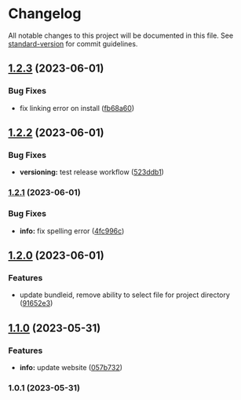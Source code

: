# Changelog

All notable changes to this project will be documented in this file. See [standard-version](https://github.com/conventional-changelog/standard-version) for commit guidelines.

## [1.2.3](https://github.com/AppelBoomHD/alfred-vscode-github/compare/v1.2.2...v1.2.3) (2023-06-01)


### Bug Fixes

* fix linking error on install ([fb68a60](https://github.com/AppelBoomHD/alfred-vscode-github/commit/fb68a607d798644fb8053bcdc96e2437a50012d9))

## [1.2.2](https://github.com/AppelBoomHD/alfred-vscode-github/compare/v1.2.1...v1.2.2) (2023-06-01)


### Bug Fixes

* **versioning:** test release workflow ([523ddb1](https://github.com/AppelBoomHD/alfred-vscode-github/commit/523ddb19313bc6fd1842da4a1db48a2cfd91f9df))

### [1.2.1](https://github.com/AppelBoomHD/alfred-vscode-github/compare/v1.2.0...v1.2.1) (2023-06-01)


### Bug Fixes

* **info:** fix spelling error ([4fc996c](https://github.com/AppelBoomHD/alfred-vscode-github/commit/4fc996c6f316684d23b8f8f1eb3b95f5931a28fb))

## [1.2.0](https://github.com/AppelBoomHD/alfred-vscode-github/compare/v1.1.0...v1.2.0) (2023-06-01)


### Features

* update bundleid, remove ability to select file for project directory ([91652e3](https://github.com/AppelBoomHD/alfred-vscode-github/commit/91652e3fba2a2d7708d910bad1bfff35ffb8a114))

## [1.1.0](https://github.com/AppelBoomHD/alfred-vscode-github/compare/v1.0.1...v1.1.0) (2023-05-31)


### Features

* **info:** update website ([057b732](https://github.com/AppelBoomHD/alfred-vscode-github/commit/057b7327c18409563835e07c10255dd68dbc1515))

### 1.0.1 (2023-05-31)
